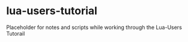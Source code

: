 # lua-users-tutorial

Placeholder for notes and scripts while working through the Lua-Users Tutorail
